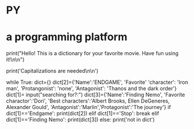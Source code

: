 # PY
# a programming platform
print("Hello! This is a dictionary for your favorite movie. Have fun using it!\n\n")

print('Capitalizations are needed\n\n')


while True:
 dict={}
 dict[2]={'Name':'ENDGAME', 'Favorite' 'character': 'Iron man', 'Protangonist': 'none', 'Antagonist': 'Thanos and the dark order'}
 dict[1]= input("searching for?:")
 dict[3]={'Name':'Finding Nemo',
 'Favorite charactor':'Dori',
 'Best characters':'Albert Brooks, Ellen DeGeneres, Alexander Gould',
 'Antagonist':'Marlin','Protagonist':'The journey'}
 if dict[1]=='Endgame':
  print(dict[2])
 elif dict[1]=='Stop':
  break
 elif dict[1]=='Finding Nemo':
  print(dict[3])
 else:
  print('not in dict')
  
